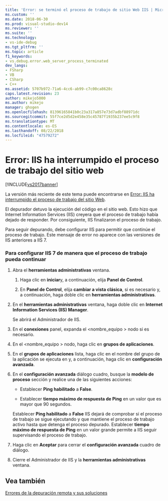 ```yaml
---
title: 'Error: se terminó el proceso de trabajo de sitio Web IIS | Microsoft Docs'
ms.custom: ''
ms.date: 2018-06-30
ms.prod: visual-studio-dev14
ms.reviewer: ''
ms.suite: ''
ms.technology:
- vs-ide-debug
ms.tgt_pltfrm: ''
ms.topic: article
f1_keywords:
- vs.debug.error.web_server_process_terminated
dev_langs:
- FSharp
- VB
- CSharp
- C++
ms.assetid: 5707b972-71a6-4cc6-ab99-c7c00ca8628c
caps.latest.revision: 23
author: mikejo5000
ms.author: mikejo
manager: ghogen
ms.openlocfilehash: 81396165841b0c23a317a857e73d7adbf88971dc
ms.sourcegitcommit: 55f7ce2d5d2e458e35c45787f1935b237ee5c9f8
ms.translationtype: MT
ms.contentlocale: es-ES
ms.lasthandoff: 08/22/2018
ms.locfileid: "47579272"
---
```

# <a name="error-web-site-worker-process-has-been-terminated-by-iis"></a>Error: IIS ha interrumpido el proceso de trabajo del sitio web
[!INCLUDE[vs2017banner](../includes/vs2017banner.md)]

La versión más reciente de este tema puede encontrarse en [Error: IIS ha interrumpido el proceso de trabajo del sitio Web](https://docs.microsoft.com/visualstudio/debugger/error-web-site-worker-process-has-been-terminated-by-iis).  
  
El depurador detuvo la ejecución del código en el sitio web. Esto hizo que Internet Information Services (IIS) creyera que el proceso de trabajo había dejado de responder. Por consiguiente, IIS finalizaron el proceso de trabajo.  
  
 Para seguir depurando, debe configurar IIS para permitir que continúe el proceso de trabajo. Este mensaje de error no aparece con las versiones de IIS anteriores a IIS 7.  
  
### <a name="to-configure-iis-7-to-allow-the-worker-process-to-continue"></a>Para configurar IIS 7 de manera que el proceso de trabajo pueda continuar  
  
1.  Abra el **herramientas administrativas** ventana.  
  
    1.  Haga clic en **iniciar**y, a continuación, elija **Panel de Control**.  
  
    2.  En **Panel de Control**, elija **cambiar a vista clásica**, si es necesario y, a continuación, haga doble clic en **herramientas administrativas**.  
  
2.  En el **herramientas administrativas** ventana, haga doble clic en **Internet Information Services (IIS) Manager**.  
  
     Se abrirá el Administrador de IIS.  
  
3.  En el **conexiones** panel, expanda el \<nombre_equipo > nodo si es necesario.  
  
4.  En el \<nombre_equipo > nodo, haga clic en **grupos de aplicaciones**.  
  
5.  En el **grupos de aplicaciones** lista, haga clic en el nombre del grupo de la aplicación se ejecuta en y, a continuación, haga clic en **configuración avanzada**.  
  
6.  En el **configuración avanzada** diálogo cuadro, busque la **modelo de proceso** sección y realice una de las siguientes acciones:  
  
    -   Establecer **Ping habilitado** a **False**.  
  
    -   Establecer **tiempo máximo de respuesta de Ping** en un valor que es mayor que 90 segundos.  
  
     Establecer **Ping habilitado** a **False** IIS dejará de comprobar si el proceso de trabajo se sigue ejecutando y que mantiene el proceso de trabajo activo hasta que detenga el proceso depurado. Establecer **tiempo máximo de respuesta de Ping** en un valor grande permite a IIS seguir supervisando el proceso de trabajo.  
  
7.  Haga clic en **Aceptar** para cerrar el **configuración avanzada** cuadro de diálogo.  
  
8.  Cierre el Administrador de IIS y la **herramientas administrativas** ventana.  
  
## <a name="see-also"></a>Vea también  
 [Errores de la depuración remota y sus soluciones](../debugger/remote-debugging-errors-and-troubleshooting.md)



